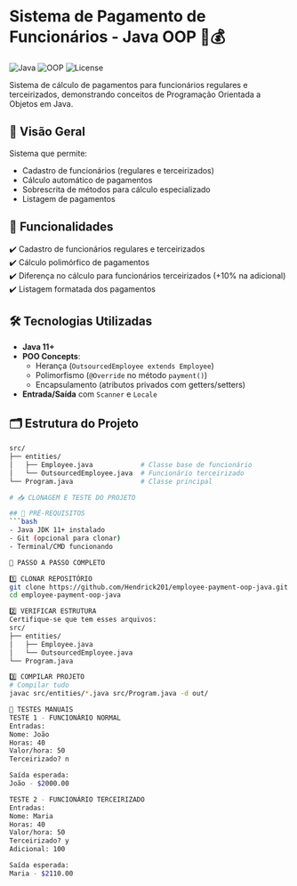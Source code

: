 # Sistema de Pagamento de Funcionários - Java OOP 💼💰

![Java](https://img.shields.io/badge/Java-11%2B-blue?logo=java)
![OOP](https://img.shields.io/badge/OOP-Herança%2FPolimorfismo-success)
![License](https://img.shields.io/badge/License-MIT-green)

Sistema de cálculo de pagamentos para funcionários regulares e terceirizados, demonstrando conceitos de Programação Orientada a Objetos em Java.

## 📌 Visão Geral

Sistema que permite:
- Cadastro de funcionários (regulares e terceirizados)
- Cálculo automático de pagamentos
- Sobrescrita de métodos para cálculo especializado
- Listagem de pagamentos

## 🚀 Funcionalidades

✔️ Cadastro de funcionários regulares e terceirizados  
✔️ Cálculo polimórfico de pagamentos  
✔️ Diferença no cálculo para funcionários terceirizados (+10% na adicional)  
✔️ Listagem formatada dos pagamentos  

## 🛠️ Tecnologias Utilizadas

- **Java 11+**
- **POO Concepts**:
  - Herança (`OutsourcedEmployee extends Employee`)
  - Polimorfismo (`@Override` no método `payment()`)
  - Encapsulamento (atributos privados com getters/setters)
- **Entrada/Saída** com `Scanner` e `Locale`

## 🗂️ Estrutura do Projeto

```bash
src/
├── entities/
│   ├── Employee.java            # Classe base de funcionário
│   └── OutsourcedEmployee.java  # Funcionário terceirizado
└── Program.java                 # Classe principal

# 📥 CLONAGEM E TESTE DO PROJETO

## 🔧 PRÉ-REQUISITOS
```bash
- Java JDK 11+ instalado
- Git (opcional para clonar)
- Terminal/CMD funcionando

🚀 PASSO A PASSO COMPLETO

1️⃣ CLONAR REPOSITÓRIO
git clone https://github.com/Hendrick201/employee-payment-oop-java.git
cd employee-payment-oop-java

2️⃣ VERIFICAR ESTRUTURA
Certifique-se que tem esses arquivos:
src/
├── entities/
│   ├── Employee.java
│   └── OutsourcedEmployee.java
└── Program.java

3️⃣ COMPILAR PROJETO
# Compilar tudo
javac src/entities/*.java src/Program.java -d out/

🧪 TESTES MANUAIS
TESTE 1 - FUNCIONÁRIO NORMAL
Entradas:
Nome: João
Horas: 40
Valor/hora: 50
Terceirizado? n

Saída esperada:
João - $2000.00

TESTE 2 - FUNCIONÁRIO TERCEIRIZADO
Entradas:
Nome: Maria
Horas: 40
Valor/hora: 50
Terceirizado? y
Adicional: 100

Saída esperada:
Maria - $2110.00
